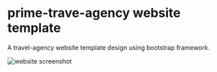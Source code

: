 # prime-trave-agency website template
A travel-agency website template design using bootstrap framework.


![website screenshot](https://github.com/user-attachments/assets/4cc4fa9a-a070-4db5-8436-a1813bb6d9f6)
